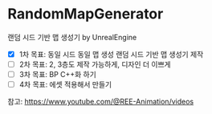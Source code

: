 # RandomMapGenerator
랜덤 시드 기반 맵 생성기 by UnrealEngine

- [X] 1차 목표: 동일 시드 동일 맵 생성 랜덤 시드 기반 맵 생성기 제작
- [ ] 2차 목표: 2, 3층도 제작 가능하게, 디자인 더 이쁘게
- [ ] 3차 목표: BP C++화 하기
- [ ] 4차 목표: 에셋 적용해서 만들기

참고: https://www.youtube.com/@REE-Animation/videos
